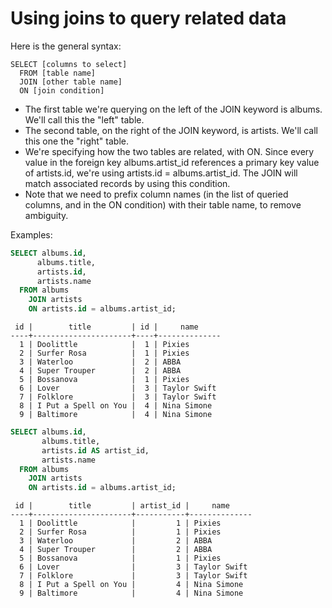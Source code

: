 # Using joins to query related data

Here is the general syntax:
```
SELECT [columns to select]
  FROM [table name]
  JOIN [other table name]
  ON [join condition]
```

* The first table we're querying on the left of the JOIN keyword is albums. We'll call this the "left" table.
* The second table, on the right of the JOIN keyword, is artists. We'll call this one the "right" table.
* We're specifying how the two tables are related, with ON. Since every value in the foreign key albums.artist_id references a primary key value of artists.id, we're using artists.id = albums.artist_id. The JOIN will match associated records by using this condition.
* Note that we need to prefix column names (in the list of queried columns, and in the ON condition) with their table name, to remove ambiguity.

Examples:
```sql
SELECT albums.id,
      albums.title,
      artists.id,
      artists.name
  FROM albums
    JOIN artists
    ON artists.id = albums.artist_id;
```

```
 id |        title         | id |     name     
----+----------------------+----+--------------
  1 | Doolittle            |  1 | Pixies
  2 | Surfer Rosa          |  1 | Pixies
  3 | Waterloo             |  2 | ABBA
  4 | Super Trouper        |  2 | ABBA
  5 | Bossanova            |  1 | Pixies
  6 | Lover                |  3 | Taylor Swift
  7 | Folklore             |  3 | Taylor Swift
  8 | I Put a Spell on You |  4 | Nina Simone
  9 | Baltimore            |  4 | Nina Simone
```

```sql
SELECT albums.id,
       albums.title,
       artists.id AS artist_id,
       artists.name
  FROM albums
    JOIN artists
    ON artists.id = albums.artist_id;
```

```
 id |        title         | artist_id |     name     
----+----------------------+-----------+--------------
  1 | Doolittle            |         1 | Pixies
  2 | Surfer Rosa          |         1 | Pixies
  3 | Waterloo             |         2 | ABBA
  4 | Super Trouper        |         2 | ABBA
  5 | Bossanova            |         1 | Pixies
  6 | Lover                |         3 | Taylor Swift
  7 | Folklore             |         3 | Taylor Swift
  8 | I Put a Spell on You |         4 | Nina Simone
  9 | Baltimore            |         4 | Nina Simone
```
